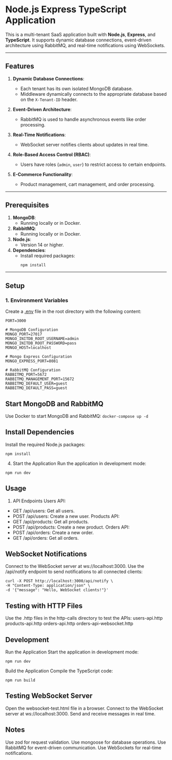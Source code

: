# Node.js Express TypeScript Application

This is a multi-tenant SaaS application built with **Node.js**, **Express**, and **TypeScript**. It supports dynamic database connections, event-driven architecture using RabbitMQ, and real-time notifications using WebSockets.

---

## Features

1. **Dynamic Database Connections**:
   - Each tenant has its own isolated MongoDB database.
   - Middleware dynamically connects to the appropriate database based on the `X-Tenant-ID` header.

2. **Event-Driven Architecture**:
   - RabbitMQ is used to handle asynchronous events like order processing.

3. **Real-Time Notifications**:
   - WebSocket server notifies clients about updates in real time.

4. **Role-Based Access Control (RBAC)**:
   - Users have roles (`admin`, `user`) to restrict access to certain endpoints.

5. **E-Commerce Functionality**:
   - Product management, cart management, and order processing.

---

## Prerequisites

1. **MongoDB**:
   - Running locally or in Docker.
2. **RabbitMQ**:
   - Running locally or in Docker.
3. **Node.js**:
   - Version 14 or higher.
4. **Dependencies**:
   - Install required packages:
     ```bash
     npm install
     ```

---

## Setup

### 1. Environment Variables
Create a [.env](http://_vscodecontentref_/1) file in the root directory with the following content:

```env
PORT=3000

# MongoDB Configuration
MONGO_PORT=27017
MONGO_INITDB_ROOT_USERNAME=admin
MONGO_INITDB_ROOT_PASSWORD=pass
MONGO_HOST=localhost

# Mongo Express Configuration
MONGO_EXPRESS_PORT=8081

# RabbitMQ Configuration
RABBITMQ_PORT=5672
RABBITMQ_MANAGEMENT_PORT=15672
RABBITMQ_DEFAULT_USER=guest
RABBITMQ_DEFAULT_PASS=guest
```


## Start MongoDB and RabbitMQ
Use Docker to start MongoDB and RabbitMQ:
``` docker-compose up -d ```
## Install Dependencies
Install the required Node.js packages:
```
npm install
```

4. Start the Application
Run the application in development mode:
```
npm run dev
```

## Usage
1. API Endpoints
Users API:
- GET /api/users: Get all users.
- POST /api/users: Create a new user.
Products API:
- GET /api/products: Get all products.
- POST /api/products: Create a new product.
Orders API:
- POST /api/orders: Create a new order.
- GET /api/orders: Get all orders.

## WebSocket Notifications
Connect to the WebSocket server at ws://localhost:3000.
Use the /api/notify endpoint to send notifications to all connected clients:

```
curl -X POST http://localhost:3000/api/notify \
-H "Content-Type: application/json" \
-d '{"message": "Hello, WebSocket clients!"}'
```


## Testing with HTTP Files
Use the .http files in the http-calls directory to test the APIs:
users-api.http
products-api.http
orders-api.http
orders-api-websocket.http

## Development
Run the Application
Start the application in development mode:

```
npm run dev
```
Build the Application
Compile the TypeScript code:
```
npm run build
```

## Testing WebSocket Server
Open the websocket-test.html file in a browser.
Connect to the WebSocket server at ws://localhost:3000.
Send and receive messages in real time.

## Notes
Use zod for request validation.
Use mongoose for database operations.
Use RabbitMQ for event-driven communication.
Use WebSockets for real-time notifications.